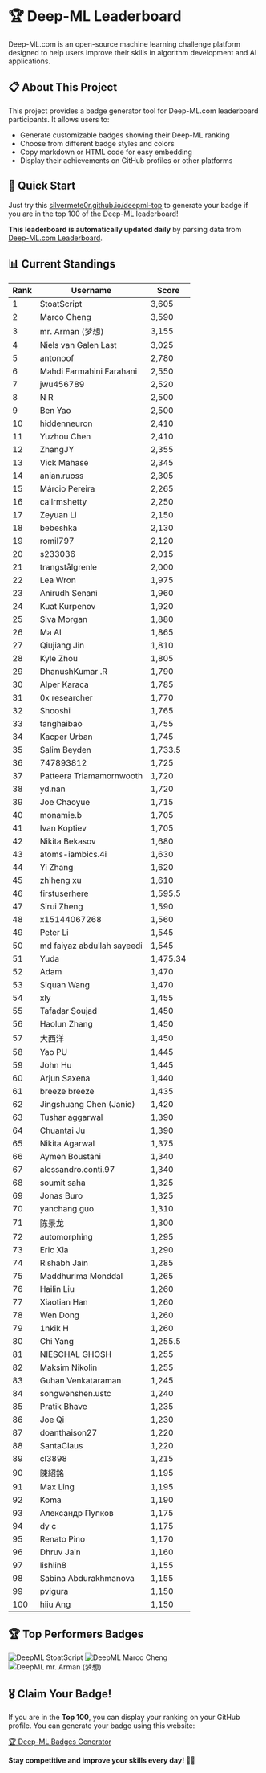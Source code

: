 # 🏆 Deep-ML Leaderboard

Deep-ML.com is an open-source machine learning challenge platform designed to help users improve their skills in algorithm development and AI applications.  

## 📋 About This Project

This project provides a badge generator tool for Deep-ML.com leaderboard participants. It allows users to:
- Generate customizable badges showing their Deep-ML ranking
- Choose from different badge styles and colors
- Copy markdown or HTML code for easy embedding
- Display their achievements on GitHub profiles or other platforms

## 🚀 Quick Start

Just try this [silvermete0r.github.io/deepml-top](silvermete0r.github.io/deepml-top) to generate your badge if you are in the top 100 of the Deep-ML leaderboard!

**This leaderboard is automatically updated daily** by parsing data from [Deep-ML.com Leaderboard](https://www.deep-ml.com/leaderboard).  

## 📊 Current Standings  

<!-- LEADERBOARD_START -->
| Rank | Username | Score |
|------|---------|-------|
| 1 | StoatScript | 3,605 |
| 2 | Marco Cheng | 3,590 |
| 3 | mr. Arman (梦想) | 3,155 |
| 4 | Niels van Galen Last | 3,025 |
| 5 | antonoof | 2,780 |
| 6 | Mahdi Farmahini Farahani | 2,550 |
| 7 | jwu456789 | 2,520 |
| 8 | N R | 2,500 |
| 9 | Ben Yao | 2,500 |
| 10 | hiddenneuron | 2,410 |
| 11 | Yuzhou Chen | 2,410 |
| 12 | ZhangJY | 2,355 |
| 13 | Vick Mahase | 2,345 |
| 14 | anian.ruoss | 2,305 |
| 15 | Márcio Pereira | 2,265 |
| 16 | callrmshetty | 2,250 |
| 17 | Zeyuan Li | 2,150 |
| 18 | bebeshka | 2,130 |
| 19 | romil797 | 2,120 |
| 20 | s233036 | 2,015 |
| 21 | trangstålgrenle | 2,000 |
| 22 | Lea Wron | 1,975 |
| 23 | Anirudh Senani | 1,960 |
| 24 | Kuat Kurpenov | 1,920 |
| 25 | Siva Morgan | 1,880 |
| 26 | Ma Al | 1,865 |
| 27 | Qiujiang Jin | 1,810 |
| 28 | Kyle Zhou | 1,805 |
| 29 | DhanushKumar .R | 1,790 |
| 30 | Alper Karaca | 1,785 |
| 31 | 0x researcher | 1,770 |
| 32 | Shooshi | 1,765 |
| 33 | tanghaibao | 1,755 |
| 34 | Kacper Urban | 1,745 |
| 35 | Salim Beyden | 1,733.5 |
| 36 | 747893812 | 1,725 |
| 37 | Patteera Triamamornwooth | 1,720 |
| 38 | yd.nan | 1,720 |
| 39 | Joe Chaoyue | 1,715 |
| 40 | monamie.b | 1,705 |
| 41 | Ivan Koptiev | 1,705 |
| 42 | Nikita Bekasov | 1,680 |
| 43 | atoms-iambics.4i | 1,630 |
| 44 | Yi Zhang | 1,620 |
| 45 | zhiheng xu | 1,610 |
| 46 | firstuserhere | 1,595.5 |
| 47 | Sirui Zheng | 1,590 |
| 48 | x15144067268 | 1,560 |
| 49 | Peter Li | 1,545 |
| 50 | md faiyaz abdullah sayeedi | 1,545 |
| 51 | Yuda | 1,475.34 |
| 52 | Adam | 1,470 |
| 53 | Siquan Wang | 1,470 |
| 54 | xly | 1,455 |
| 55 | Tafadar Soujad | 1,450 |
| 56 | Haolun Zhang | 1,450 |
| 57 | 大西洋 | 1,450 |
| 58 | Yao PU | 1,445 |
| 59 | John Hu | 1,445 |
| 60 | Arjun Saxena | 1,440 |
| 61 | breeze breeze | 1,435 |
| 62 | Jingshuang Chen (Janie) | 1,420 |
| 63 | Tushar aggarwal | 1,390 |
| 64 | Chuantai Ju | 1,390 |
| 65 | Nikita Agarwal | 1,375 |
| 66 | Aymen Boustani | 1,340 |
| 67 | alessandro.conti.97 | 1,340 |
| 68 | soumit saha | 1,325 |
| 69 | Jonas Buro | 1,325 |
| 70 | yanchang guo | 1,310 |
| 71 | 陈景龙 | 1,300 |
| 72 | automorphing | 1,295 |
| 73 | Eric Xia | 1,290 |
| 74 | Rishabh Jain | 1,285 |
| 75 | Maddhurima Monddal | 1,265 |
| 76 | Hailin Liu | 1,260 |
| 77 | Xiaotian Han | 1,260 |
| 78 | Wen Dong | 1,260 |
| 79 | 1nkik H | 1,260 |
| 80 | Chi Yang | 1,255.5 |
| 81 | NIESCHAL GHOSH | 1,255 |
| 82 | Maksim Nikolin | 1,255 |
| 83 | Guhan Venkataraman | 1,245 |
| 84 | songwenshen.ustc | 1,240 |
| 85 | Pratik Bhave | 1,235 |
| 86 | Joe Qi | 1,230 |
| 87 | doanthaison27 | 1,220 |
| 88 | SantaClaus | 1,220 |
| 89 | cl3898 | 1,215 |
| 90 | 陳紹銘 | 1,195 |
| 91 | Max Ling | 1,195 |
| 92 | Koma | 1,190 |
| 93 | Александр Пупков | 1,175 |
| 94 | dy c | 1,175 |
| 95 | Renato Pino | 1,170 |
| 96 | Dhruv Jain | 1,160 |
| 97 | lishlin8 | 1,155 |
| 98 | Sabina Abdurakhmanova | 1,155 |
| 99 | pvigura | 1,150 |
| 100 | hiiu Ang | 1,150 |
<!-- LEADERBOARD_END -->

## 🏆 Top Performers Badges

<!-- BADGES_START -->
![DeepML StoatScript](https://img.shields.io/badge/dynamic/json?url=https%3A%2F%2Fraw.githubusercontent.com%2Fsilvermete0r%2Fdeepml-top%2Fmain%2Fbadges.json&query=%24.2561d6c634fa6c4eb794454446029d95.label&prefix=Rank%20&style=for-the-badge&label=%F0%9F%9A%80%20DeepML&color=blue&link=https%3A%2F%2Fwww.deep-ml.com%2Fleaderboard)
![DeepML Marco Cheng](https://img.shields.io/badge/dynamic/json?url=https%3A%2F%2Fraw.githubusercontent.com%2Fsilvermete0r%2Fdeepml-top%2Fmain%2Fbadges.json&query=%24.4091c1a21900bd2c7d3f4e343acddda1.label&prefix=Rank%20&style=for-the-badge&label=%F0%9F%9A%80%20DeepML&color=blue&link=https%3A%2F%2Fwww.deep-ml.com%2Fleaderboard)
![DeepML mr. Arman (梦想)](https://img.shields.io/badge/dynamic/json?url=https%3A%2F%2Fraw.githubusercontent.com%2Fsilvermete0r%2Fdeepml-top%2Fmain%2Fbadges.json&query=%24.1247b1b5b9cd95e98d7ff7438207406f.label&prefix=Rank%20&style=for-the-badge&label=%F0%9F%9A%80%20DeepML&color=blue&link=https%3A%2F%2Fwww.deep-ml.com%2Fleaderboard)
<!-- BADGES_END -->

## 🎖 Claim Your Badge!  

If you are in the **Top 100**, you can display your ranking on your GitHub profile. You can generate your badge using this website:

[🏆 Deep-ML Badges Generator](https://silvermete0r.github.io/deepml-top/)

**Stay competitive and improve your skills every day! 🚀🔥**